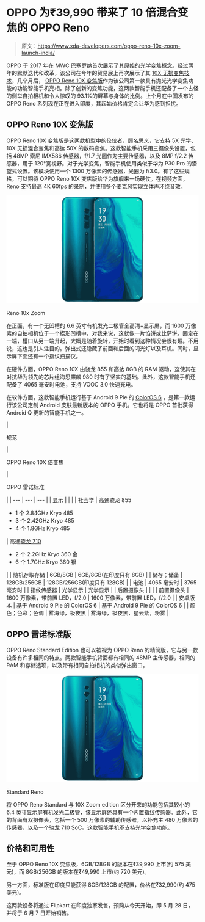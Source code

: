 # OPPO 为₹39,990 带来了 10 倍混合变焦的 OPPO Reno

> 原文：<https://www.xda-developers.com/oppo-reno-10x-zoom-launch-india/>

OPPO 于 2017 年在 MWC 巴塞罗纳首次展示了其原始的光学变焦概念。经过两年的默默迭代和改革，该公司在今年的贸易展上再次展示了其 [10X 无损变焦技术](https://www.xda-developers.com/oppo-10x-lossless-optical-zoom-smartphone/)，几个月后， [OPPO Reno 10X 变焦版](https://www.xda-developers.com/oppo-reno-10x-zoom-launch/)作为该公司第一款具有抛光光学变焦功能的功能智能手机亮相。除了创新的变焦功能，这两款智能手机还配备了一个古怪的侧举自拍相机和令人惊叹的 93.1%的屏幕与身体的比例。上个月在中国发布的 OPPO Reno 系列现在正在进入印度，其起始价格肯定会让华为感到担忧。

## OPPO Reno 10X 变焦版

OPPO Reno 10X 变焦版是这两款机型中的佼佼者，顾名思义，它支持 5X 光学、10X 无损混合变焦和高达 50X 的数码变焦。这款智能手机采用三摄像头设置，包括 48MP 索尼 IMX586 传感器，f/1.7 光圈作为主要传感器，以及 8MP f/2.2 传感器，用于 120°宽视野。对于光学变焦，智能手机使用类似于华为 P30 Pro 的潜望式设置。该模块使用一个 1300 万像素的传感器，光圈为 f/3.0。有了这些规格，可以期待 OPPO Reno 10X 变焦版给华为旗舰来一场硬仗。在视频方面，Reno 支持最高 4K 60fps 的录制，并使用多个麦克风实现立体声环绕音效。

 <picture>![oppo reno 10x zoom](img/18bc02fc75ae2b0cb908af3ac3446151.png)</picture> 

Reno 10x Zoom

在正面，有一个无凹槽的 6.6 英寸有机发光二极管全高清+显示屏，而 1600 万像素的自拍相机位于一个楔形凹槽中，对我来说，这就像一片馅饼或比萨饼。固定在一端，槽口从另一端升起，大概是随着旋转，开始时看到这种情况会很有趣。不用说，这也是引人注目的。弹出式还隐藏了前面和后面的闪光灯以及耳机。同时，显示屏下面还有一个指纹扫描仪。

在硬件方面，OPPO Reno 10X 由骁龙 855 和高达 8GB 的 RAM 驱动，这使其在对抗华为领先的芯片组海思麒麟 980 时有了坚实的基础。此外，这款智能手机还配备了 4065 毫安时电池，支持 VOOC 3.0 快速充电。

在软件方面，这款智能手机运行基于 Android 9 Pie 的 [ColorOS 6](https://www.xda-developers.com/oppo-announces-coloros-6-coming-to-the-r17-r15-r11-and-more/) ，是第一款运行该公司定制 Android 皮肤最新版本的 OPPO 手机。它也将是 OPPO 首批获得 Android Q 更新的智能手机之一。

| 

规范

 | 

OPPO Reno 10X 倍变焦

 | 

OPPO 雷诺标准

 |
| --- | --- | --- |
| 显示 |  |  |
| 社会学 | 高通骁龙 855

*   1 个 2.84GHz Kryo 485
*   3 个 2.42GHz Kryo 485
*   4 个 1.8GHz Kryo 485

 | 高通[骁龙 710](https://www.xda-developers.com/tag/qualcomm-snapdragon-710/)

*   2 个 2.2GHz Kryo 360 金
*   6 个 1.7GHz Kryo 360 银

 |
| 随机存取存储 | 6GB/8GB | 6GB/8GB(在印度只有 8GB) |
| 储存；储备 | 128GB/256GB | 128GB/256GB(印度只有 128GB) |
| 电池 | 4065 毫安时 | 3765 毫安时 |
| 指纹传感器 | 光学显示 | 光学显示 |
| 后置摄像头 |  |  |
| 前置摄像头 | 1600 万像素，带前置 LED，f/2.0 | 1600 万像素，带前置 LED，f/2.0 |
| 安卓版本 | 基于 Android 9 Pie 的 ColorOS 6 | 基于 Android 9 Pie 的 ColorOS 6 |
| 颜色；色彩；色调 | 雾海绿，极夜黑 | 雾海绿，极夜黑，星云紫，粉雾 |

## OPPO 雷诺标准版

OPPO Reno Standard Edition 也可以被视为 OPPO Reno 的精简版，它与另一款设备有许多相同的特点。两款智能手机背面都有相同的 48MP 主传感器，相同的 RAM 和存储选项，以及带有相同自拍相机的类似弹出窗口。

 <picture>![oppo reno standard](img/20790aeecb405e8170e15cc88fdc8b74.png)</picture> 

Standard Reno

将 OPPO Reno Standard 与 10X Zoom edition 区分开来的功能包括其较小的 6.4 英寸显示屏有机发光二极管，该显示屏还具有一个内置指纹传感器。此外，它的背面有双摄像头，包括一个 500 万像素的辅助传感器，以补充主 480 万像素的传感器，以及一个骁龙 710 SoC。这款智能手机不支持光学变焦功能。

## 价格和可用性

至于 OPPO Reno 10X 变焦版，6GB/128GB 的版本在₹39,990 上市(约 575 美元)，而 8GB/256GB 的版本在₹49,990 上市(约 720 美元)。

另一方面，标准版在印度只能获得 8GB/128GB 的配置，价格在₹32,990(约 475 美元)。

这两款设备将通过 Flipkart 在印度独家发售，预购从今天开始，即 5 月 28 日，并将于 6 月 7 日开始销售。